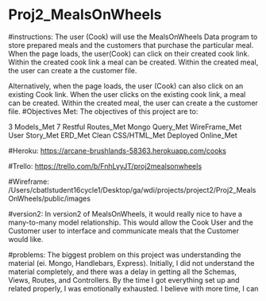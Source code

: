 # Proj2_MealsOnWheels
#instructions:
The user (Cook) will use the MealsOnWheels Data program to store prepared meals and the customers that purchase the particular meal.  When the page loads, the user(Cook) can click on their created cook link. Within the created cook link a meal can be created. Within the created meal, the user can create a the customer file.

Alternatively, when the page loads, the user (Cook) can also click on an existing Cook link. When the user clicks on the existing cook link, a meal can be created. Within the created meal, the user can create a the customer file. 
#Objectives Met:
The objectives of this project are to:

3 Models_Met
7 Restful Routes_Met
Mongo Query_Met
WireFrame_Met
User Story_Met
ERD_Met
Clean CSS/HTML_Met
Deployed Online_Met

#Heroku:
https://arcane-brushlands-58363.herokuapp.com/cooks

#Trello:
https://trello.com/b/FnhLyyJT/proj2mealsonwheels

#Wireframe:
/Users/cbatlstudent16cycle1/Desktop/ga/wdi/projects/project2/Proj2_MealsOnWheels/public/images

#version2:
In version2 of MealsOnWheels, it would really nice to have a many-to-many model relationship.  This would allow the Cook User and the Customer user to interface and communicate meals that the Customer would like.
 
#problems:
The biggest problem on this project was understanding the material (ei. Mongo, Handlebars, Express). Initially, I did not understand the material completely, and there was a delay in getting all the Schemas, Views, Routes, and Controllers.  By the time I got everything set up and related properly, I was emotionally exhausted.  I believe with more time, I can 
